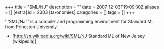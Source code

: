 +++
title = "SML/NJ"
description = ""
date = 2007-12-03T19:09:30Z
aliases = []
[extra]
id = 2303
[taxonomies]
categories = []
tags = []
+++


'''SML/NJ''' is a compiler and programming environment for Standard ML from Princeton University.
* [http://en.wikipedia.org/wiki/SML/NJ Standard ML of New Jersey (wikipedia)]

